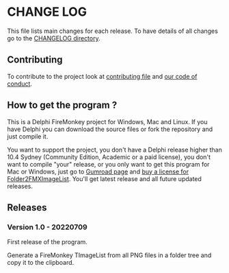 # CHANGE LOG

This file lists main changes for each release. To have details of all changes go to the [CHANGELOG directory](https://github.com/DeveloppeurPascal/Folder2FMXImageList/tree/main/CHANGELOG).

## Contributing

To contribute to the project look at [contributing file](https://github.com/DeveloppeurPascal/.github/blob/main/CONTRIBUTING.md) and [our code of conduct](https://github.com/DeveloppeurPascal/.github/blob/main/CODE_OF_CONDUCT.md).

## How to get the program ?

This is a Delphi FireMonkey project for Windows, Mac and Linux. If you have Delphi you can download the source files or fork the repository and just compile it.

You want to support the project,
you don't have a Delphi release higher than 10.4 Sydney (Community Edition, Academic or a paid license),
you don't want to compile "your" release,
or you only want to get this program for Mac or Windows,
just go to [Gumroad page](https://boutique.olfsoftware.fr/l/folder2fmximagelist) and [buy a license for Folder2FMXImageList](https://boutique.olfsoftware.fr/l/folder2fmximagelist). You'll get latest release and all future updated releases.

## Releases

### Version 1.0 - 20220709

First release of the program.

Generate a FireMonkey TImageList from all PNG files in a folder tree and copy it to the clipboard.

